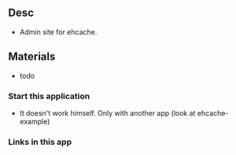 ## Desc
- Admin site for ehcache.
## Materials
- todo


### Start this application
- It doesn't work himself. Only with another app (look at ehcache-example)

### Links in this app
